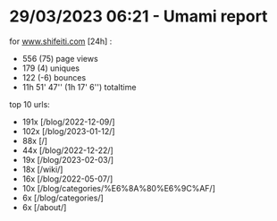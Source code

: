 # 29/03/2023 06:21 - Umami report
for www.shifeiti.com [24h] :

 - 556 (75) page views
 - 179 (4) uniques
 - 122 (-6) bounces
 - 11h 51' 47'' (1h 17' 6'') totaltime


top 10 urls:
 - 191x [/blog/2022-12-09/]
 - 102x [/blog/2023-01-12/]
 - 88x [/]
 - 44x [/blog/2022-12-22/]
 - 19x [/blog/2023-02-03/]
 - 18x [/wiki/]
 - 16x [/blog/2022-05-07/]
 - 10x [/blog/categories/%E6%8A%80%E6%9C%AF/]
 - 6x [/blog/categories/]
 - 6x [/about/]


